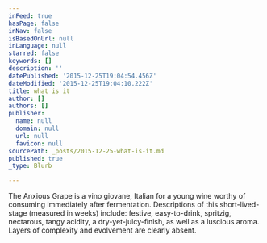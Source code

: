 ```yaml
---
inFeed: true
hasPage: false
inNav: false
isBasedOnUrl: null
inLanguage: null
starred: false
keywords: []
description: ''
datePublished: '2015-12-25T19:04:54.456Z'
dateModified: '2015-12-25T19:04:10.222Z'
title: what is it
author: []
authors: []
publisher:
  name: null
  domain: null
  url: null
  favicon: null
sourcePath: _posts/2015-12-25-what-is-it.md
published: true
_type: Blurb

---
```

The Anxious Grape is a vino giovane, Italian for a young wine worthy of consuming immediately after fermentation. Descriptions of this short-lived-stage (measured in weeks) include: festive, easy-to-drink, spritzig, nectarous, tangy acidity, a dry-yet-juicy-finish, as well as a luscious aroma. Layers of complexity and evolvement are clearly absent.